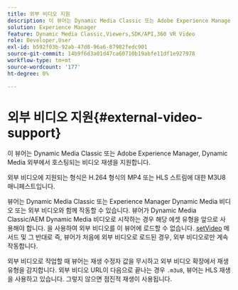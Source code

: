 ```yaml
---
title: 외부 비디오 지원
description: 이 뷰어는 Dynamic Media Classic 또는 Adobe Experience Manager, Dynamic Media 외부에서 호스팅되는 비디오 재생을 지원합니다.
solution: Experience Manager
feature: Dynamic Media Classic,Viewers,SDK/API,360 VR Video
role: Developer,User
exl-id: b592f03b-92ab-47d8-96a6-87982fedc901
source-git-commit: 14b9f6d3a01d47ca60710b19abfe11df1e927978
workflow-type: tm+mt
source-wordcount: '177'
ht-degree: 0%

---
```


# 외부 비디오 지원{#external-video-support}

이 뷰어는 Dynamic Media Classic 또는 Adobe Experience Manager, Dynamic Media 외부에서 호스팅되는 비디오 재생을 지원합니다.

외부 비디오에 지원되는 형식은 H.264 형식의 MP4 또는 HLS 스트림에 대한 M3U8 매니페스트입니다.

뷰어는 Dynamic Media Classic 또는 Experience Manager Dynamic Media 비디오 또는 외부 비디오와 함께 작동할 수 있습니다. 뷰어가 Dynamic Media Classic/AEM Dynamic Media 비디오로 시작하는 경우 해당 에셋 유형을 앞으로 사용해야 합니다. 을 사용하여 외부 비디오를 이 뷰어에 로드할 수 없습니다. [setVideo](../../c-html5-aem-asset-viewers/c-html5-aem-video360/c-html5-aem-video360-javascriptapiref/r-html5-aem-video360-javascriptapiref-setvideo.md#reference-85d3422d6ce64a36ac74827120b5a17c) 메서드 및 그 반대로 즉, 뷰어가 처음에 외부 비디오로 로드된 경우, 외부 비디오로만 계속 작동합니다.

외부 비디오로 작업할 때 뷰어는 재생 수정자 값을 무시하고 외부 비디오 확장에서 재생 유형을 감지합니다. 외부 비디오 URL이 다음으로 끝나는 경우 `.m3u8`, 뷰어는 HLS 재생을 사용하고 있습니다. 그렇지 않으면 점진적 재생이 사용됩니다.
